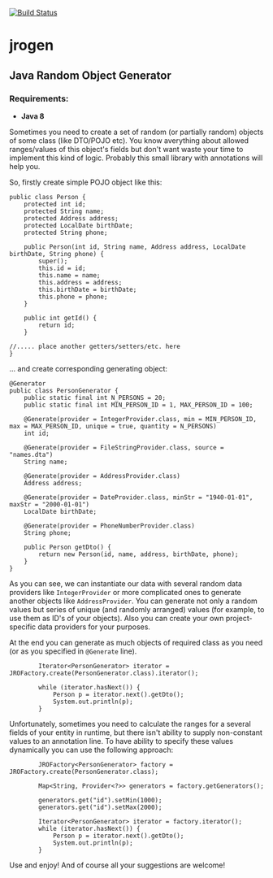 [![Build Status](https://travis-ci.org/alx77/jrogen.svg?branch=master)](https://travis-ci.org/alx77/jrogen)

# jrogen
## Java Random Object Generator

### Requirements:
* **Java 8**

Sometimes you need to create a set of random (or partially random) objects of some class (like DTO/POJO etc). You know averything about allowed ranges/values of this object's fields but don't want waste your time to implement this kind of logic. Probably this small library with annotations will help you.

So, firstly create simple POJO object like this:
```
public class Person {
	protected int id;
	protected String name;
	protected Address address;
	protected LocalDate birthDate;
	protected String phone;

	public Person(int id, String name, Address address, LocalDate birthDate, String phone) {
		super();
		this.id = id;
		this.name = name;
		this.address = address;
		this.birthDate = birthDate;
		this.phone = phone;
	}

	public int getId() {
		return id;
	}

//..... place another getters/setters/etc. here
}
```
... and create corresponding generating object:
```
@Generator
public class PersonGenerator {
	public static final int N_PERSONS = 20;
	public static final int MIN_PERSON_ID = 1, MAX_PERSON_ID = 100;

	@Generate(provider = IntegerProvider.class, min = MIN_PERSON_ID, max = MAX_PERSON_ID, unique = true, quantity = N_PERSONS)
	int id;

	@Generate(provider = FileStringProvider.class, source = "names.dta")
	String name;

	@Generate(provider = AddressProvider.class)
	Address address;

	@Generate(provider = DateProvider.class, minStr = "1940-01-01", maxStr = "2000-01-01")
	LocalDate birthDate;

	@Generate(provider = PhoneNumberProvider.class)
	String phone;

	public Person getDto() {
		return new Person(id, name, address, birthDate, phone);
	}
}
```
As you can see, we can instantiate our data with several random data providers like `IntegerProvider` or more complicated ones to generate another objects like `AddressProvider`. You can generate not only a random values but series of unique (and randomly arranged) values (for example, to use them as ID's of your objects). Also you can create your own project-specific data providers for your purposes.

At the end you can generate as much objects of required class as you need (or as you specified in `@Generate` line).
```
		Iterator<PersonGenerator> iterator = JROFactory.create(PersonGenerator.class).iterator();

		while (iterator.hasNext()) {
			Person p = iterator.next().getDto();
			System.out.println(p);
		}
```

Unfortunately, sometimes you need to calculate the ranges for a several fields of your entity in runtime, but there isn't ability  to supply non-constant values to an annotation line. To have ability to specify these values dynamically you can use the following approach:
```
		JROFactory<PersonGenerator> factory = JROFactory.create(PersonGenerator.class);

		Map<String, Provider<?>> generators = factory.getGenerators();

		generators.get("id").setMin(1000);
		generators.get("id").setMax(2000);

		Iterator<PersonGenerator> iterator = factory.iterator();
		while (iterator.hasNext()) {
			Person p = iterator.next().getDto();
			System.out.println(p);
		}
```
Use and enjoy! And of course all your suggestions are welcome!
